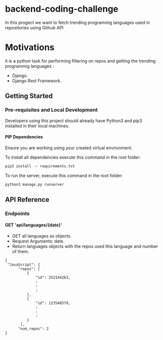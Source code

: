 # backend-coding-challenge
In this progect we want to fetch trending programmig languages used in repositories using Github API

# Motivations
it is a python task for performing filtering on repos and getting the trending programmig languages :

- Django.
- Django Rest Framework.

## Getting Started
### Pre-requisites and Local Development

Developers using this project should already have Python3 and pip3 installed in their local machines.

#### PIP Dependencies

Ensure you are working using your created virtual environment.

To install all dependencies execute this command in the root folder:
```bash
pip3 install -r requirements.txt
```

To run the server, execute this command in the root folder:

```bash
python3 manage.py runserver
```


## API Reference

### Endpoints

#### GET 'api/languages/{date}'

   - GET all languages as objects.  
   - Request Arguments: date.
   - Return languages objects with the repos used this language and number of them.
  ```
{
   "JavaScript": {
        "repos": [
            {
                "id": 252144263,
                :
                :
                :
            },
            {
                "id": 123548579,
                :
                :
                :
            }
         ],
        "num_repos": 2
 }
 ```
